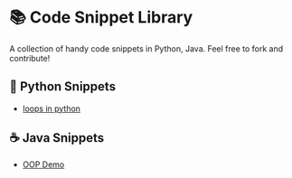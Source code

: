 # 📚 Code Snippet Library

A collection of handy code snippets in Python, Java. Feel free to fork and contribute!

## 🐍 Python Snippets
- [loops in python](loop.py)

## ☕ Java Snippets
- [OOP Demo](hello.java)
